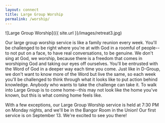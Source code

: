 ```yaml
---
layout: connect
title: Large Group Worship
permalink: /worship/
---
```


![Large Group Worship]({{ site.url }}/images/retreat3.jpg)

Our large group worship service is like a family reunion every week. You'll be challenged to be right where you're at with God in a roomful of people--to not put on a face, to have real conversations, to be genuine. We don't sing at God, we worship, because there is a freedom that comes in worshiping God and taking our eyes off ourselves. You'll be entrusted with the Word of God in a deeper way each time you come. Just like in D-Group, we don't want to know more of the Word but live the same, so each week you'll be challenged to think through what it looks like to put action behind knowledge. Anybody who wants to take the challenge can take it. To walk into Large Group is to come home--this may not look like the home you've known, but this is what coming home feels like.

With a few exceptions, our Large Group Worship service is held at 7:30 PM on Monday nights, and we'll be in the Bangor Room in the Union! Our first service is on September 13. We're excited to see you there!
